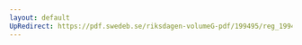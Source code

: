 ```yaml
---
layout: default
UpRedirect: https://pdf.swedeb.se/riksdagen-volumeG-pdf/199495/reg_199495/reg_199495_0316.pdf
---
```

